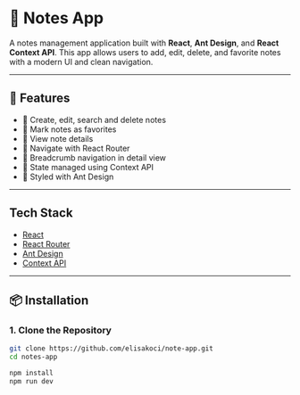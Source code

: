 # 📝 Notes App

A notes management application built with **React**, **Ant Design**, and **React Context API**. This app allows users to add, edit, delete, and favorite notes with a modern UI and clean navigation.

---

## 🚀 Features

- 📝 Create, edit, search and delete notes
- 💛 Mark notes as favorites
- 📂 View note details
- 🧭 Navigate with React Router
- 🔖 Breadcrumb navigation in detail view
- 🧠 State managed using Context API
- 💄 Styled with Ant Design

---

##  Tech Stack

- [React](https://reactjs.org/)
- [React Router](https://reactrouter.com/)
- [Ant Design](https://ant.design/)
- [Context API](https://reactjs.org/docs/context.html)

---

## 📦 Installation

### 1. Clone the Repository

```bash
git clone https://github.com/elisakoci/note-app.git
cd notes-app

npm install
npm run dev